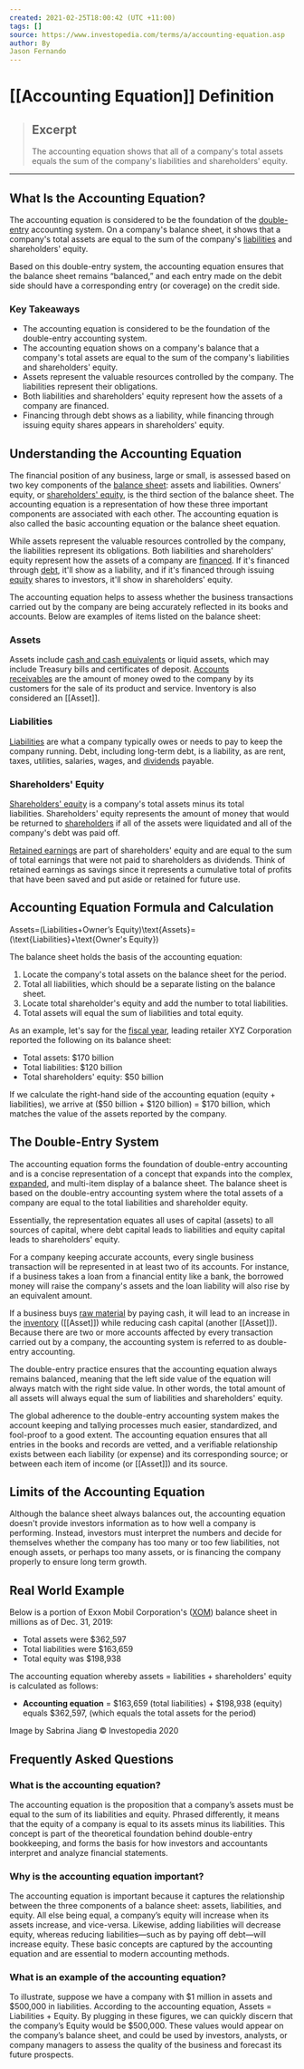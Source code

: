 ```yaml
---
created: 2021-02-25T18:00:42 (UTC +11:00)
tags: []
source: https://www.investopedia.com/terms/a/accounting-equation.asp
author: By
Jason Fernando
---
```


# [[Accounting Equation]] Definition

> ## Excerpt
> The accounting equation shows that all of a company's total assets equals the sum of the company's liabilities and shareholders' equity.

---
## What Is the Accounting Equation?

The accounting equation is considered to be the foundation of the [double-entry](https://www.investopedia.com/terms/d/double-entry.asp) accounting system. On a company's balance sheet, it shows that a company's total assets are equal to the sum of the company's [liabilities](https://www.investopedia.com/terms/l/liability.asp) and shareholders' equity.

Based on this double-entry system, the accounting equation ensures that the balance sheet remains “balanced,” and each entry made on the debit side should have a corresponding entry (or coverage) on the credit side.

### Key Takeaways

-   The accounting equation is considered to be the foundation of the double-entry accounting system.
-   The accounting equation shows on a company's balance that a company's total assets are equal to the sum of the company's liabilities and shareholders' equity.
-   Assets represent the valuable resources controlled by the company. The liabilities represent their obligations.
-   Both liabilities and shareholders' equity represent how the assets of a company are financed.
-   Financing through debt shows as a liability, while financing through issuing equity shares appears in shareholders' equity.

## Understanding the Accounting Equation

The financial position of any business, large or small, is assessed based on two key components of the [balance sheet](https://www.investopedia.com/terms/b/balancesheet.asp): assets and liabilities. Owners’ equity, or [shareholders' equity](https://www.investopedia.com/terms/s/shareholdersequity.asp), is the third section of the balance sheet. The accounting equation is a representation of how these three important components are associated with each other. The accounting equation is also called the basic accounting equation or the balance sheet equation.

While assets represent the valuable resources controlled by the company, the liabilities represent its obligations. Both liabilities and shareholders' equity represent how the assets of a company are [financed](https://www.investopedia.com/terms/f/financing.asp). If it's financed through [debt](https://www.investopedia.com/terms/d/debtfinancing.asp), it'll show as a liability, and if it's financed through issuing [equity](https://www.investopedia.com/terms/e/equityfinancing.asp) shares to investors, it'll show in shareholders' equity.

The accounting equation helps to assess whether the business transactions carried out by the company are being accurately reflected in its books and accounts. Below are examples of items listed on the balance sheet:

### Assets

Assets include [cash and cash equivalents](https://www.investopedia.com/terms/c/cashandcashequivalents.asp) or liquid assets, which may include Treasury bills and certificates of deposit. [Accounts receivables](https://www.investopedia.com/terms/a/accountsreceivable.asp) are the amount of money owed to the company by its customers for the sale of its product and service. Inventory is also considered an [[Asset]].

### Liabilities

[Liabilities](https://www.investopedia.com/terms/t/total-liabilities.asp) are what a company typically owes or needs to pay to keep the company running. Debt, including long-term debt, is a liability, as are rent, taxes, utilities, salaries, wages, and [dividends](https://www.investopedia.com/terms/d/dividend.asp) payable.

### Shareholders' Equity

[Shareholders' equity](https://www.investopedia.com/terms/s/shareholdersequity.asp) is a company's total assets minus its total liabilities. Shareholders' equity represents the amount of money that would be returned to [shareholders](https://www.investopedia.com/terms/s/shareholder.asp) if all of the assets were liquidated and all of the company's debt was paid off.

[Retained earnings](https://www.investopedia.com/terms/r/retainedearnings.asp) are part of shareholders' equity and are equal to the sum of total earnings that were not paid to shareholders as dividends. Think of retained earnings as savings since it represents a cumulative total of profits that have been saved and put aside or retained for future use.

## Accounting Equation Formula and Calculation

Assets\=(Liabilities+Owner’s Equity)\\text{Assets}=(\\text{Liabilities}+\\text{Owner's Equity})

The balance sheet holds the basis of the accounting equation:

1.  Locate the company's total assets on the balance sheet for the period.
2.  Total all liabilities, which should be a separate listing on the balance sheet.
3.  Locate total shareholder's equity and add the number to total liabilities.
4.  Total assets will equal the sum of liabilities and total equity.

As an example, let's say for the [fiscal year](https://www.investopedia.com/terms/f/fiscalyear.asp), leading retailer XYZ Corporation reported the following on its balance sheet:

-   Total assets: $170 billion
-   Total liabilities: $120 billion
-   Total shareholders' equity: $50 billion

If we calculate the right-hand side of the accounting equation (equity + liabilities), we arrive at ($50 billion + $120 billion) = $170 billion, which matches the value of the assets reported by the company.

## The Double-Entry System

The accounting equation forms the foundation of double-entry accounting and is a concise representation of a concept that expands into the complex, [expanded](https://www.investopedia.com/terms/e/expanded-accounting-equation.asp), and multi-item display of a balance sheet. The balance sheet is based on the double-entry accounting system where the total assets of a company are equal to the total liabilities and shareholder equity.

Essentially, the representation equates all uses of capital (assets) to all sources of capital, where debt capital leads to liabilities and equity capital leads to shareholders' equity.

For a company keeping accurate accounts, every single business transaction will be represented in at least two of its accounts. For instance, if a business takes a loan from a financial entity like a bank, the borrowed money will raise the company's assets and the loan liability will also rise by an equivalent amount.

If a business buys [raw material](https://www.investopedia.com/terms/r/rawmaterials.asp) by paying cash, it will lead to an increase in the [inventory](https://www.investopedia.com/terms/i/inventory.asp) ([[Asset]]) while reducing cash capital (another [[Asset]]). Because there are two or more accounts affected by every transaction carried out by a company, the accounting system is referred to as double-entry accounting.

The double-entry practice ensures that the accounting equation always remains balanced, meaning that the left side value of the equation will always match with the right side value. In other words, the total amount of all assets will always equal the sum of liabilities and shareholders' equity.

The global adherence to the double-entry accounting system makes the account keeping and tallying processes much easier, standardized, and fool-proof to a good extent. The accounting equation ensures that all entries in the books and records are vetted, and a verifiable relationship exists between each liability (or expense) and its corresponding source; or between each item of income (or [[Asset]]) and its source.

## Limits of the Accounting Equation

Although the balance sheet always balances out, the accounting equation doesn't provide investors information as to how well a company is performing. Instead, investors must interpret the numbers and decide for themselves whether the company has too many or too few liabilities, not enough assets, or perhaps too many assets, or is financing the company properly to ensure long term growth.

## Real World Example

Below is a portion of Exxon Mobil Corporation's ([XOM](https://www.investopedia.com/markets/quote?tvwidgetsymbol=xom)) balance sheet in millions as of Dec. 31, 2019:

-   Total assets were $362,597
-   Total liabilities were $163,659
-   Total equity was $198,938

The accounting equation whereby assets = liabilities + shareholders' equity is calculated as follows:

-   **Accounting equation** = $163,659 (total liabilities) + $198,938 (equity) equals $362,597, (which equals the total assets for the period)

Image by Sabrina Jiang © Investopedia 2020

## Frequently Asked Questions

### What is the accounting equation?

The accounting equation is the proposition that a company’s assets must be equal to the sum of its liabilities and equity. Phrased differently, it means that the equity of a company is equal to its assets minus its liabilities. This concept is part of the theoretical foundation behind double-entry bookkeeping, and forms the basis for how investors and accountants interpret and analyze financial statements.

### Why is the accounting equation important?

The accounting equation is important because it captures the relationship between the three components of a balance sheet: assets, liabilities, and equity. All else being equal, a company’s equity will increase when its assets increase, and vice-versa. Likewise, adding liabilities will decrease equity, whereas reducing liabilities—such as by paying off debt—will increase equity. These basic concepts are captured by the accounting equation and are essential to modern accounting methods.

### What is an example of the accounting equation?

To illustrate, suppose we have a company with $1 million in assets and $500,000 in liabilities. According to the accounting equation, Assets = Liabilities + Equity. By plugging in these figures, we can quickly discern that the company’s Equity would be $500,000. These values would appear on the company’s balance sheet, and could be used by investors, analysts, or company managers to assess the quality of the business and forecast its future prospects.
